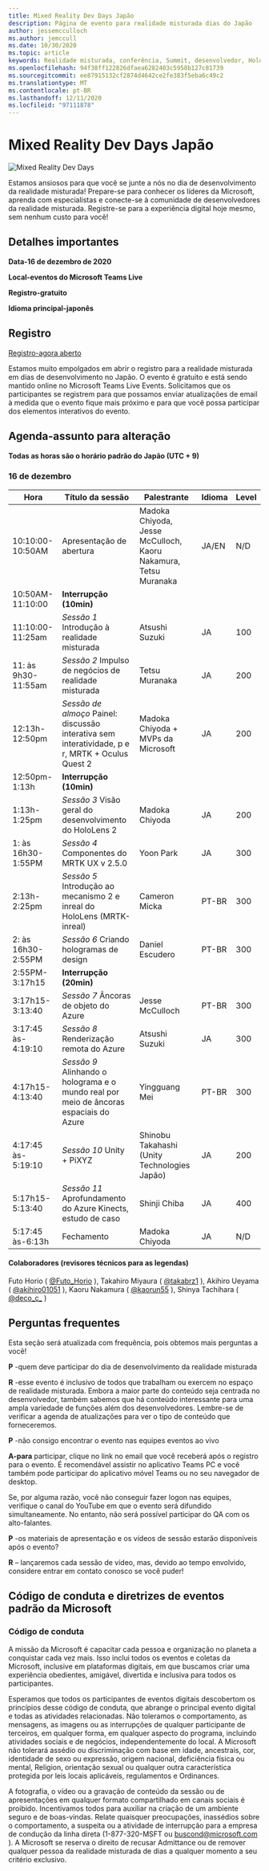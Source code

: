 ```yaml
---
title: Mixed Reality Dev Days Japão
description: Página de evento para realidade misturada dias do Japão
author: jessemcculloch
ms.author: jemccull
ms.date: 10/30/2020
ms.topic: article
keywords: Realidade misturada, conferência, Summit, desenvolvedor, HoloLens, HoloLens 2, Kinect
ms.openlocfilehash: 94f38ff122826dfaea6282403c5958b127c81739
ms.sourcegitcommit: ee87915132cf2874d4642ce2fe383f5eba6c49c2
ms.translationtype: MT
ms.contentlocale: pt-BR
ms.lasthandoff: 12/11/2020
ms.locfileid: "97111878"
---
```

# <a name="mixed-reality-dev-days-japan"></a>Mixed Reality Dev Days Japão

![Mixed Reality Dev Days](images/MRDD/MRDevDaysJapanBanner.png)

Estamos ansiosos para que você se junte a nós no dia de desenvolvimento da realidade misturada! Prepare-se para conhecer os líderes da Microsoft, aprenda com especialistas e conecte-se à comunidade de desenvolvedores da realidade misturada. Registre-se para a experiência digital hoje mesmo, sem nenhum custo para você!

## <a name="important-details"></a>Detalhes importantes

**Data-16 de dezembro de 2020**

**Local-eventos do Microsoft Teams Live**

**Registro-gratuito**

**Idioma principal-japonês**

## <a name="registration"></a>Registro

[Registro-agora aberto](https://mixedrealityprod.microsoftcrmportals.com/event/sessions?id=MR_Dev_Days_Japan864059683)

Estamos muito empolgados em abrir o registro para a realidade misturada em dias de desenvolvimento no Japão.  O evento é gratuito e está sendo mantido online no Microsoft Teams Live Events.  Solicitamos que os participantes se registrem para que possamos enviar atualizações de email à medida que o evento fique mais próximo e para que você possa participar dos elementos interativos do evento.

## <a name="schedule---subject-to-change"></a>Agenda-assunto para alteração

**Todas as horas são o horário padrão do Japão (UTC + 9)** 



### <a name="december-16th"></a>16 de dezembro
|**Hora**|**Título da sessão**|**Palestrante**|**Idioma**|**Level**|
|---------|---------|---------|---------|---------|
|10:10:00-10:50AM|Apresentação de abertura|Madoka Chiyoda, Jesse McCulloch, Kaoru Nakamura, Tetsu Muranaka|JA/EN|N/D|
|10:50AM-11:10:00|**Interrupção (10min)**||||
|11:10:00-11:25am|*Sessão 1* Introdução à realidade misturada|Atsushi Suzuki|JA|100|
|11: às 9h30-11:55am|*Sessão 2* Impulso de negócios de realidade misturada|Tetsu Muranaka|JA|200|
|12:13h-12:50pm|*Sessão de almoço* Painel: discussão interativa sem interatividade, p e r, MRTK + Oculus Quest 2|Madoka Chiyoda + MVPs da Microsoft|JA|200|
|12:50pm-1:13h|**Interrupção (10min)**||||
|1:13h-1:25pm|*Sessão 3* Visão geral do desenvolvimento do HoloLens 2|Madoka Chiyoda|JA|200|
|1: às 16h30-1:55PM|*Sessão 4* Componentes do MRTK UX v 2.5.0|Yoon Park|JA|300|
|2:13h-2:25pm|*Sessão 5* Introdução ao mecanismo 2 e inreal do HoloLens (MRTK-inreal)|Cameron Micka|PT-BR|300|
|2: às 16h30-2:55PM|*Sessão 6* Criando hologramas de design|Daniel Escudero|PT-BR|300|
|2:55PM-3:17h15|**Interrupção (20min)**||||
|3:17h15-3:13:40|*Sessão 7* Âncoras de objeto do Azure|Jesse McCulloch|PT-BR|300|
|3:17:45 às-4:19:10|*Sessão 8* Renderização remota do Azure|Atsushi Suzuki|JA|300|
|4:17h15-4:13:40|*Sessão 9* Alinhando o holograma e o mundo real por meio de âncoras espaciais do Azure|Yingguang Mei|PT-BR|300|
|4:17:45 às-5:19:10|*Sessão 10* Unity + PiXYZ|Shinobu Takahashi (Unity Technologies Japão)|JA|200|
|5:17h15-5:13:40|*Sessão 11* Aprofundamento do Azure Kinects, estudo de caso|Shinji Chiba|JA|400|
|5:17:45 às-6:13h|Fechamento|Madoka Chiyoda|JA|N/D|

#### <a name="contributors-technical-reviewers-for-the-subtitles"></a>Colaboradores (revisores técnicos para as legendas)

Futo Horio ( [@Futo_Horio](https://twitter.com/Futo_Horio) ), Takahiro Miyaura ( [@takabrz1](https://twitter.com/takabrz1) ), Akihiro Ueyama ( [@akihiro01051](https://twitter.com/akihiro01051) ), Kaoru Nakamura ( [@kaorun55](https://twitter.com/kaorun55) ), Shinya Tachihara ( [@deco_c_](https://twitter.com/deco_c_) )

## <a name="frequently-asked-questions"></a>Perguntas frequentes
Esta seção será atualizada com frequência, pois obtemos mais perguntas a você!

**P** -quem deve participar do dia de desenvolvimento da realidade misturada

**R** -esse evento é inclusivo de todos que trabalham ou exercem no espaço de realidade misturada. Embora a maior parte do conteúdo seja centrada no desenvolvedor, também sabemos que há conteúdo interessante para uma ampla variedade de funções além dos desenvolvedores. Lembre-se de verificar a agenda de atualizações para ver o tipo de conteúdo que forneceremos.  

**P** -não consigo encontrar o evento nas equipes eventos ao vivo

**A-para** participar, clique no link no email que você receberá após o registro para o evento. É recomendável assistir no aplicativo Teams PC e você também pode participar do aplicativo móvel Teams ou no seu navegador de desktop.

Se, por alguma razão, você não conseguir fazer logon nas equipes, verifique o canal do YouTube em que o evento será difundido simultaneamente. No entanto, não será possível participar do QA com os alto-falantes.

**P** -os materiais de apresentação e os vídeos de sessão estarão disponíveis após o evento?

**R** – lançaremos cada sessão de vídeo, mas, devido ao tempo envolvido, considere entrar em contato conosco se você puder!

<!--  
**Q** -  
**A** -  
  
**Q** -  
**A** -  
  
**Q** -  
**A** -  
-->

## <a name="code-of-conduct-and-microsoft-standard-event-guidelines"></a>Código de conduta e diretrizes de eventos padrão da Microsoft

### <a name="code-of-conduct"></a>Código de conduta 

A missão da Microsoft é capacitar cada pessoa e organização no planeta a conquistar cada vez mais. Isso inclui todos os eventos e coletas da Microsoft, inclusive em plataformas digitais, em que buscamos criar uma experiência obedientes, amigável, divertida e inclusiva para todos os participantes.

Esperamos que todos os participantes de eventos digitais descobertom os princípios desse código de conduta, que abrange o principal evento digital e todas as atividades relacionadas. Não toleramos o comportamento, as mensagens, as imagens ou as interrupções de qualquer participante de terceiros, em qualquer forma, em qualquer aspecto do programa, incluindo atividades sociais e de negócios, independentemente do local. A Microsoft não tolerará assédio ou discriminação com base em idade, ancestrais, cor, identidade de sexo ou expressão, origem nacional, deficiência física ou mental, Religion, orientação sexual ou qualquer outra característica protegida por leis locais aplicáveis, regulamentos e Ordinances.  

A fotografia, o vídeo ou a gravação de conteúdo da sessão ou de apresentações em qualquer formato compartilhado em canais sociais é proibido. Incentivamos todos para auxiliar na criação de um ambiente seguro e de boas-vindas. Relate quaisquer preocupações, inassédios sobre o comportamento, a suspeita ou a atividade de interrupção para a empresa de condução da linha direta (1-877-320-MSFT ou [buscond@microsoft.com](mailto:buscond@microsoft.com) ). A Microsoft se reserva o direito de recusar Admittance ou de remover qualquer pessoa da realidade misturada de dias a qualquer momento a seu critério exclusivo. 
